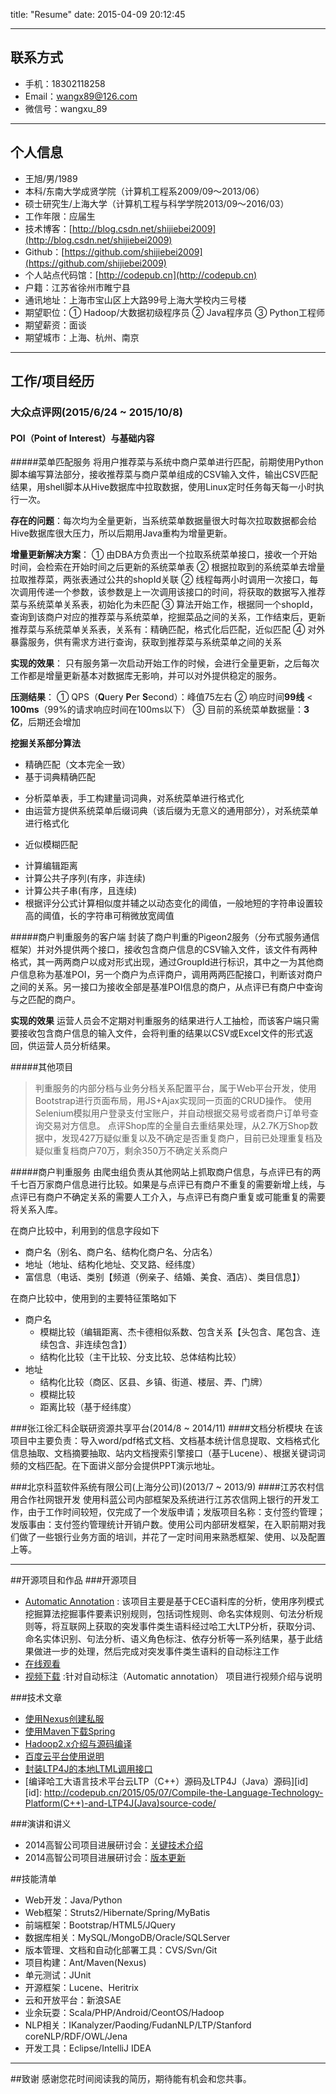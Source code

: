 title: "Resume"
date: 2015-04-09 20:12:45

---
## 联系方式

- 手机：18302118258
- Email：wangx89@126.com
- 微信号：wangxu_89

---

## 个人信息
 - 王旭/男/1989
 - 本科/东南大学成贤学院（计算机工程系2009/09～2013/06）
 - 硕士研究生/上海大学（计算机工程与科学学院2013/09～2016/03）
 - 工作年限：应届生
 - 技术博客：[http://blog.csdn.net/shijiebei2009](http://blog.csdn.net/shijiebei2009)
 - Github：[https://github.com/shijiebei2009](https://github.com/shijiebei2009)
 - 个人站点代码馆：[http://codepub.cn](http://codepub.cn)
 - 户籍：江苏省徐州市睢宁县
 - 通讯地址：上海市宝山区上大路99号上海大学校内三号楼
 - 期望职位：① Hadoop/大数据初级程序员 ② Java程序员 ③ Python工程师
 - 期望薪资：面谈
 - 期望城市：上海、杭州、南京

---
## 工作/项目经历
### 大众点评网(2015/6/24 ~ 2015/10/8)
#### POI（Point of Interest）与基础内容
#####菜单匹配服务
将用户推荐菜与系统中商户菜单进行匹配，前期使用Python脚本编写算法部分，接收推荐菜与商户菜单组成的CSV输入文件，输出CSV匹配结果，用shell脚本从Hive数据库中拉取数据，使用Linux定时任务每天每一小时执行一次。

**存在的问题**：每次均为全量更新，当系统菜单数据量很大时每次拉取数据都会给Hive数据库很大压力，所以后期用Java重构为增量更新。

**增量更新解决方案**：
① 由DBA方负责出一个拉取系统菜单接口，接收一个开始时间，会检索在开始时间之后更新的系统菜单表
② 根据拉取到的系统菜单去增量拉取推荐菜，两张表通过公共的shopId关联
② 线程每两小时调用一次接口，每次调用传递一个参数，该参数是上一次调用该接口的时间，将获取的数据写入推荐菜与系统菜单关系表，初始化为未匹配
③ 算法开始工作，根据同一个shopId，查询到该商户对应的推荐菜与系统菜单，挖掘菜品之间的关系，工作结束后，更新推荐菜与系统菜单关系表，关系有：精确匹配，格式化后匹配，近似匹配
④ 对外暴露服务，供有需求方进行查询，获取到推荐菜与系统菜单之间的关系

**实现的效果**：
只有服务第一次启动开始工作的时候，会进行全量更新，之后每次工作都是增量更新基本对数据库无影响，并可以对外提供稳定的服务。

**压测结果**：
① QPS（**Q**uery **P**er **S**econd）：峰值75左右
② 响应时间**99线** < **100ms**（99%的请求响应时间在100ms以下）
③ 目前的系统菜单数据量：**3亿**，后期还会增加

**挖掘关系部分算法**
* 精确匹配（文本完全一致）
* 基于词典精确匹配
 - 分析菜单表，手工构建量词词典，对系统菜单进行格式化
 - 由运营方提供系统菜单后缀词典（该后缀为无意义的通用部分），对系统菜单进行格式化
* 近似模糊匹配
 - 计算编辑距离
 - 计算公共子序列(有序，非连续)
 - 计算公共子串(有序，且连续)
 - 根据评分公式计算相似度并辅之以动态变化的阈值，一般地短的字符串设置较高的阈值，长的字符串可稍微放宽阈值

#####商户判重服务的客户端
封装了商户判重的Pigeon2服务（分布式服务通信框架）并对外提供两个接口，接收包含商户信息的CSV输入文件，该文件有两种格式，其一两两商户以成对形式出现，通过GroupId进行标识，其中之一为其他商户信息称为基准POI，另一个商户为点评商户，调用两两匹配接口，判断该对商户之间的关系。另一接口为接收全部是基准POI信息的商户，从点评已有商户中查询与之匹配的商户。

**实现的效果**
运营人员会不定期对判重服务的结果进行人工抽检，而该客户端只需要接收包含商户信息的输入文件，会将判重的结果以CSV或Excel文件的形式返回，供运营人员分析结果。

#####其他项目
>判重服务的内部分档与业务分档关系配置平台，属于Web平台开发，使用Bootstrap进行页面布局，用JS+Ajax实现同一页面的CRUD操作。
>使用Selenium模拟用户登录支付宝账户，并自动根据交易号或者商户订单号查询交易对方信息。
>点评Shop库的全量自去重结果处理，从2.7K万Shop数据中，发现427万疑似重复以及不确定是否重复商户，目前已处理重复档及疑似重复档商户70万，剩余350万不确定关系商户

#####商户判重服务
由爬虫组负责从其他网站上抓取商户信息，与点评已有的两千七百万家商户信息进行比较。如果是与点评已有商户不重复的需要新增上线，与点评已有商户不确定关系的需要人工介入，与点评已有商户重复或可能重复的需要将关系入库。

在商户比较中，利用到的信息字段如下
* 商户名（别名、商户名、结构化商户名、分店名）
* 地址（地址、结构化地址、交叉路、经纬度）
* 富信息（电话、类别【频道（例亲子、结婚、美食、酒店）、类目信息】）

在商户比较中，使用到的主要特征策略如下
* 商户名
   - 模糊比较（编辑距离、杰卡德相似系数、包含关系【头包含、尾包含、连续包含、非连续包含】）
   - 结构化比较（主干比较、分支比较、总体结构比较）
* 地址
     - 结构化比较（商区、区县、乡镇、街道、楼层、弄、门牌）
     - 模糊比较
     - 距离比较（基于经纬度）

###张江徐汇科企联研资源共享平台(2014/8 ~ 2014/11)
####文档分析模块
在该项目中主要负责：导入word/pdf格式文档、文档基本统计信息提取、文档格式化信息抽取、文档摘要抽取、站内文档搜索引擎接口（基于Lucene）、根据关键词词频的文档匹配。在下面讲义部分会提供PPT演示地址。

###北京科蓝软件系统有限公司(上海分公司)(2013/7 ~ 2013/9)
####江苏农村信用合作社网银开发
使用科蓝公司内部框架及系统进行江苏农信网上银行的开发工作，由于工作时间较短，仅完成了一个发版申请；发版项目名称：支付签约管理；发版事由：支付签约管理统计开销户数。使用公司内部研发框架，在入职前期对我们做了一些银行业务方面的培训，并花了一定时间用来熟悉框架、使用、以及配置上等。

---
##开源项目和作品
###开源项目
 - [Automatic Annotation](https://github.com/shijiebei2009/CEC-Automatic-Annotation) : 该项目主要是基于CEC语料库的分析，使用序列模式挖掘算法挖掘事件要素识别规则，包括词性规则、命名实体规则、句法分析规则等，将互联网上获取的突发事件类生语料经过哈工大LTP分析，获取分词、命名实体识别、句法分析、语义角色标注、依存分析等一系列结果，基于此结果做进一步的处理，然后完成对突发事件类生语料的自动标注工作
 - [在线观看](http://v.youku.com/v_show/id_XOTEzNDcyOTQ0.html)
 - [视频下载](http://pan.baidu.com/s/1nt62S7R) :针对自动标注（Automatic annotation） 项目进行视频介绍与说明

###技术文章

- [使用Nexus创建私服](http://blog.csdn.net/shijiebei2009/article/details/41924965)
- [使用Maven下载Spring](http://blog.csdn.net/shijiebei2009/article/details/41872081)
- [Hadoop2.x介绍与源码编译](http://blog.csdn.net/shijiebei2009/article/details/40716517)
- [百度云平台使用说明](http://blog.csdn.net/shijiebei2009/article/details/44307923)
- [封装LTP4J的本地LTML调用接口](http://codepub.cn/2015/05/13/Local-call-interface-of-LTP4J-project-for-LTML-encapsulation/)
- [编译哈工大语言技术平台云LTP（C++）源码及LTP4J（Java）源码][id]
[id]: http://codepub.cn/2015/05/07/Compile-the-Language-Technology-Platform(C++)-and-LTP4J(Java)source-code/

###演讲和讲义
  - 2014高智公司项目进展研讨会：[关键技术介绍](http://pan.baidu.com/s/1eQgsPeM)
  - 2014高智公司项目进展研讨会：[版本更新](http://pan.baidu.com/s/1c02H4D6)

##技能清单

- Web开发：Java/Python
- Web框架：Struts2/Hibernate/Spring/MyBatis
- 前端框架：Bootstrap/HTML5/JQuery
- 数据库相关：MySQL/MongoDB/Oracle/SQLServer
- 版本管理、文档和自动化部署工具：CVS/Svn/Git
- 项目构建：Ant/Maven(Nexus)
- 单元测试：JUnit
- 开源框架：Lucene、Heritrix
- 云和开放平台：新浪SAE
- 业余玩耍：Scala/PHP/Android/CeontOS/Hadoop
- NLP相关：IKanalyzer/Paoding/FudanNLP/LTP/Stanford coreNLP/RDF/OWL/Jena
- 开发工具：Eclipse/IntelliJ IDEA

---
##致谢
感谢您花时间阅读我的简历，期待能有机会和您共事。